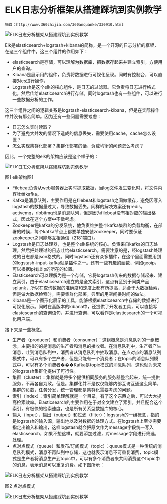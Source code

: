 # ELK日志分析框架从搭建踩坑到实例教学

  	摘自：http://www.360zhijia.com/360anquanke/330910.html

![ELK日志分析框架从搭建踩坑到实例教学](https://p1.ssl.qhimg.com/t01547ae7e29edf5e8a.jpg)

Elk是elasticsearch+logstash+kibana的简称，是一个开源的日志分析的框架，在这三个组件中，这三个组件的作用如下：

- elasticsearch是存储，可以理解为数据库，把数据存起来并建立索引，方便用户的查询。
- Kibana是展示用的组件，负责将数据进行可视化呈现。同时有控制台，可以直接对es进行操作，
- Logstash是这个elk的核心组件，是日志的过滤器。它负责将日志进行格式化，然后传给elasticsearch进行存储。同时logstash也有一些组件，可以进行一些数据分析的工作。

这三个组件之间的逻辑关系是logstash-elasticsearch-kibana，但是在实际操作中并没有那么简单。因为还有一些问题需要考虑：

- 日志怎么实时读取？
- 为了避免大并发的情况下造成的信息丢失，需要使用cache，cache怎么设置？
- 怎么实现集群化部署？集群化部署的话，负载均衡的问题怎么考虑？

因此，一个完整的elk的架构应该是这个样子的：

![ELK日志分析框架从搭建踩坑到实例教学](https://p4.ssl.qhimg.com/t01f934bbe9b829ac57.png)

图1 elk架构图1

- Filebeat负责从web服务器上实时抓取数据，当log文件发生变化时，将文件内容吐给kafka。
- Kafka是消息队列，主要作用是在filebeat和logstash之间做缓存，避免因写入logstash的数据量过大，导致数据丢失。同样的解决方案还有redis。activemq，ribbitmq也是消息队列，但是因为filebeat没有相对应的输出格式，因此在这个方案中不做考虑。
- Zookeeper是kafka的分发系统，他负责维护整个kafka集群的负载均衡，在部署的时候，每个kafka节点上都要单独安装zookeeper，同时要保证zookeeper之间能够互相通信（2181端口）。
- Logstash是日志处理器，也是整个elk系统的核心。负责来自kafka的日志处理，然后把处理过的日志吐给elasticsearch。需要注意的是，经logstash处理过的日志都是json格式的。同时logstash还有众多插件，在这个里面需要用到的logstash-input-kafka就是插件之一。还有一些有趣的函数，例如geoip，可以根据ip找出ip的所在的位置。
- Elasticsearch可以理解为是一个存储，它将logstash传来的数据存储起来、建立索引，由于elasticsearch建立的是全文索引，这点有区别于同类产品splunk，所以在查询数据的准确度和速度上都有所提高，适合于大数据检索，但是做大数据检索时，需要集群化部署，典型的用空间换时间的做法。
- Kibana是一个图形化展示的工具，能够根据elasticsearch中存储的数据进行可视化展示。同时在高版本的kibana中，还提供了开发者工具，可以直接写elastcsearch的查询语句，并进行查询，可以看作是elasticsearch的一个可视化用户端。

接下来是一些概念。

- 生产者（producer）和消费者（consumer）：这组概念是消息队列的一组概念，主要指的的是消息的生产者和消息的接收者。在消息队列中，生产者产生消息，吐到消息队列中，消费者从消息队列中抽取消息。在点对点的消息队列模式中，可以有多个生产者，但是只能有一个消费者；在topic的消息队列模式中，可以有多个消费者���Kafka是topic模式的消息队列，这也就为未来的logstash集群化提供了可行性。
- 集群（cluster）：集群就是将多个提供相同服务的服务器整合起来，统一提供服务，不再各自为政。但是。集群化并不是仅仅能够内部互访互通这么简单，集群的负载，任务分发，统一管理都是集群化需要考虑的问题。
- 索引（index）：索引简单理解就是一个目录，有了这个东西之后，可以大大提高检索效率。Elasticsearch的主要作用在于对全文建立了索引，并且配合这个索引，有极快的检索速度，也是所有关系型数据库的核心。
- 输入（input），输出（output）和过滤（filter）：logstash的一组概念，指的是logstash的输入源，输出地以及对数据的处理方式。在logstash上至少需要指定出输入和输出，这样logstash就会把原文作为message字段统一写入elasticsearch，如果不想这样，就要添加过滤，对message字段进行筛选，处理。
- 点对点模式（queue）和发布/订阅模式（topic）：queue模式是一种传统的消息队列模式，消息不再队列中存储，这也就表示消息不可重复消费，topic模式是生产者将消息生产到topic中，可以有多个消费者来共同消费这个topic中的消息，表示消息可以重复消费。如下图所示：

![ELK日志分析框架从搭建踩坑到实例教学](https://p4.ssl.qhimg.com/t018a7c64e6d52b9555.png)

图2 点对点模式

![ELK日志分析框架从搭建踩坑到实例教学](https://p0.ssl.qhimg.com/t01e19687ec275cec6d.png)